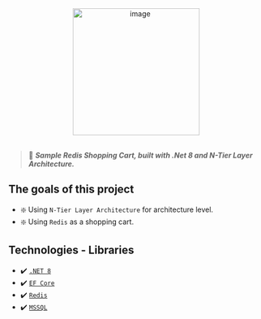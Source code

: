 <div align="center">
   <img width="250" height="250" alt="image" src="https://github.com/user-attachments/assets/9a677a5b-4dff-402f-9ebb-82b7b539783c" />
</div>
<br>

>🤖 ***Sample Redis Shopping Cart, built with .Net 8 and N-Tier Layer Architecture.***

## The goals of this project
- ❇️ Using `N-Tier Layer Architecture` for architecture level.
- ❇️ Using `Redis` as a shopping cart.

## Technologies - Libraries
- ✔️ [`.NET 8`](https://github.com/dotnet/aspnetcore)
- ✔️ [`EF Core`]()
- ✔️ [`Redis`]()
- ✔️ [`MSSQL`]()
